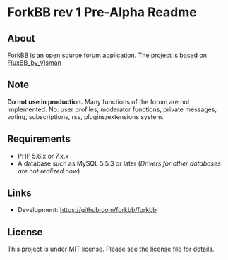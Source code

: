 # ForkBB rev 1 Pre-Alpha Readme

## About

ForkBB is an open source forum application. The project is based on [FluxBB_by_Visman](https://github.com/MioVisman/FluxBB_by_Visman)

## Note

**Do not use in production.** Many functions of the forum are not implemented.
No: user profiles, moderator functions, private messages, voting, subscriptions, rss, plugins/extensions system.

## Requirements

* PHP 5.6.x or 7.x.x
* A database such as MySQL 5.5.3 or later (_Drivers for other databases are not realized now_)

## Links

* Development: https://github.com/forkbb/forkbb

## License

This project is under MIT license. Please see the [license file](LICENSE) for details.
